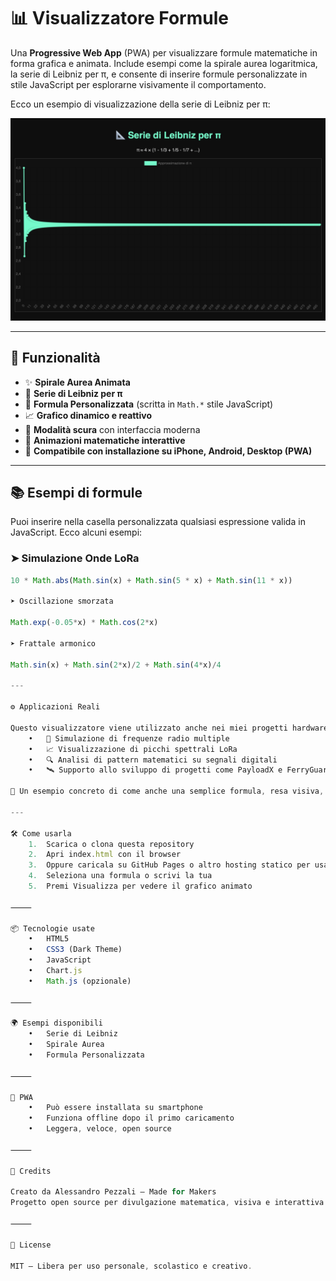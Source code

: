 # 📊 Visualizzatore Formule

Una **Progressive Web App** (PWA) per visualizzare formule matematiche in forma grafica e animata. Include esempi come la spirale aurea logaritmica, la serie di Leibniz per π, e consente di inserire formule personalizzate in stile JavaScript per esplorarne visivamente il comportamento.

Ecco un esempio di visualizzazione della serie di Leibniz per π:

![Screenshot](./Screenshot.jpg)

---

## 🚀 Funzionalità

- ✨ **Spirale Aurea Animata**  
- 📐 **Serie di Leibniz per π**  
- 🧮 **Formula Personalizzata** (scritta in `Math.*` stile JavaScript)  
- 📈 **Grafico dinamico e reattivo**  
- 🌙 **Modalità scura** con interfaccia moderna  
- 🧠 **Animazioni matematiche interattive**  
- 📲 **Compatibile con installazione su iPhone, Android, Desktop (PWA)**

---


## 📚 Esempi di formule

Puoi inserire nella casella personalizzata qualsiasi espressione valida in JavaScript. Ecco alcuni esempi:

### ➤ Simulazione Onde LoRa
```js
10 * Math.abs(Math.sin(x) + Math.sin(5 * x) + Math.sin(11 * x))

➤ Oscillazione smorzata

Math.exp(-0.05*x) * Math.cos(2*x)

➤ Frattale armonico

Math.sin(x) + Math.sin(2*x)/2 + Math.sin(4*x)/4

---

⚙️ Applicazioni Reali

Questo visualizzatore viene utilizzato anche nei miei progetti hardware basati su LoRa e tecniche semplificate di spettrometria:
	•	📡 Simulazione di frequenze radio multiple
	•	📈 Visualizzazione di picchi spettrali LoRa
	•	🔍 Analisi di pattern matematici su segnali digitali
	•	🛰️ Supporto allo sviluppo di progetti come PayloadX e FerryGuard

🔭 Un esempio concreto di come anche una semplice formula, resa visiva, può diventare un alleato nei progetti di innovazione hardware.

---

🛠️ Come usarla
	1.	Scarica o clona questa repository
	2.	Apri index.html con il browser
	3.	Oppure caricala su GitHub Pages o altro hosting statico per usarla come PWA
	4.	Seleziona una formula o scrivi la tua
	5.	Premi Visualizza per vedere il grafico animato

⸻

📦 Tecnologie usate
	•	HTML5
	•	CSS3 (Dark Theme)
	•	JavaScript
	•	Chart.js
	•	Math.js (opzionale)

⸻

🌍 Esempi disponibili
	•	Serie di Leibniz
	•	Spirale Aurea
	•	Formula Personalizzata

⸻

📱 PWA
	•	Può essere installata su smartphone
	•	Funziona offline dopo il primo caricamento
	•	Leggera, veloce, open source

⸻

🧠 Credits

Creato da Alessandro Pezzali – Made for Makers
Progetto open source per divulgazione matematica, visiva e interattiva.

⸻

🧪 License

MIT – Libera per uso personale, scolastico e creativo.
